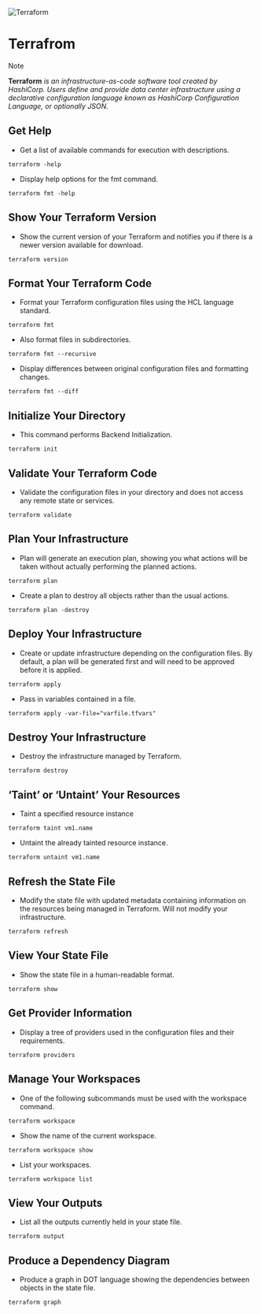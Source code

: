 ![Terraform](https://github.com/user-attachments/assets/37995097-6dca-490c-a923-d21ef33c24c7)

# Terrafrom
> [!NOTE]
**Terraform** *is an infrastructure-as-code software tool created by HashiCorp. Users define and provide data center infrastructure using a declarative configuration language known as HashiCorp Configuration Language, or optionally JSON.*

## Get Help
- Get a list of available commands for execution with descriptions.
```
terraform -help
```
- Display help options for the fmt command.
```
terraform fmt -help
```
## Show Your Terraform Version
- Show the current version of your Terraform and notifies you if there is a newer version available for download.
```
terraform version
```
## Format Your Terraform Code
- Format your Terraform configuration files using the HCL language standard.
```
terraform fmt
```
- Also format files in subdirectories.
```
terraform fmt --recursive
```
- Display differences between original configuration files and formatting changes.
```
terraform fmt --diff
```
## Initialize Your Directory
- This command performs Backend Initialization.
```
terraform init
```
## Validate Your Terraform Code
- Validate the configuration files in your directory and does not access any remote state or services.
```
terraform validate
```
## Plan Your Infrastructure
- Plan will generate an execution plan, showing you what actions will be taken without actually performing the planned actions.
```
terraform plan
```
- Create a plan to destroy all objects rather than the usual actions.
```
terraform plan -destroy
```
## Deploy Your Infrastructure
- Create or update infrastructure depending on the configuration files. By default, a plan will be generated first and will need to be approved before it is applied.
```
terraform apply
```
- Pass in variables contained in a file.
```
terraform apply -var-file="varfile.tfvars"
```
## Destroy Your Infrastructure
- Destroy the infrastructure managed by Terraform.
```
terraform destroy
```
## ‘Taint’ or ‘Untaint’ Your Resources
- Taint a specified resource instance
```
terraform taint vm1.name
```
- Untaint the already tainted resource instance.
```
terraform untaint vm1.name
```
## Refresh the State File
- Modify the state file with updated metadata containing information on the resources being managed in Terraform. Will not modify your infrastructure.
```
terraform refresh
```
## View Your State File
- Show the state file in a human-readable format.
```
terraform show
```
##  Get Provider Information
- Display a tree of providers used in the configuration files and their requirements.
```
terraform providers
```
## Manage Your Workspaces
- One of the following subcommands must be used with the workspace command.
```
terraform workspace
```
- Show the name of the current workspace.
```
terraform workspace show
```
- List your workspaces.
```
terraform workspace list 
```
## View Your Outputs
- List all the outputs currently held in your state file.
```
terraform output
```
## Produce a Dependency Diagram
- Produce a graph in DOT language showing the dependencies between objects in the state file.
```
terraform graph
```



